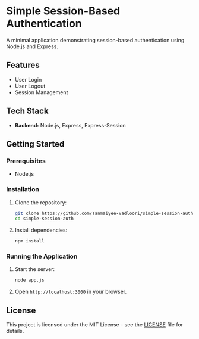 # Simple Session-Based Authentication

A minimal application demonstrating session-based authentication using Node.js and Express.

## Features
- User Login
- User Logout
- Session Management

## Tech Stack
- **Backend:** Node.js, Express, Express-Session

## Getting Started

### Prerequisites

- Node.js

### Installation

1. Clone the repository:
   ```bash
   git clone https://github.com/Tanmaiyee-Vadloori/simple-session-auth.git
   cd simple-session-auth
   ```

2. Install dependencies:
   ```bash
   npm install
   ```

### Running the Application

1. Start the server:
   ```bash
   node app.js
   ```

2. Open `http://localhost:3000` in your browser.

## License

This project is licensed under the MIT License - see the [LICENSE](LICENSE) file for details.